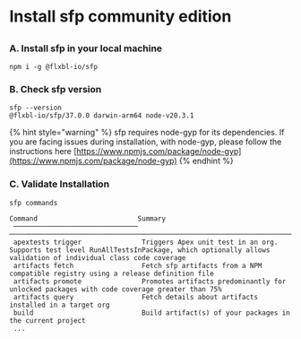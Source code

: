 # Install sfp community edition

##

### A. Install sfp in your local machine

```
npm i -g @flxbl-io/sfp
```

### B. Check sfp version

```
sfp --version
@flxbl-io/sfp/37.0.0 darwin-arm64 node-v20.3.1
```

{% hint style="warning" %}
sfp requires node-gyp for its dependencies. If you are facing issues during installation, with node-gyp, please follow the instructions here [https://www.npmjs.com/package/node-gyp](https://www.npmjs.com/package/node-gyp)
{% endhint %}

### C. Validate Installation

```
sfp commands

Command                         Summary
 ─────────────────────────────── ─────────────────────────────────────────────────────────────────────────────────────────────────────────────────────────────────────────────────────────────────
 apextests trigger               Triggers Apex unit test in an org. Supports test level RunAllTestsInPackage, which optionally allows validation of individual class code coverage
 artifacts fetch                 Fetch sfp artifacts from a NPM compatible registry using a release definition file
 artifacts promote               Promotes artifacts predominantly for unlocked packages with code coverage greater than 75%
 artifacts query                 Fetch details about artifacts installed in a target org
 build                           Build artifact(s) of your packages in the current project
 ...
```

##
